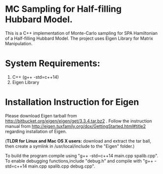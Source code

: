 # MC Sampling for Half-filling Hubbard Model.
This is a C++ implementation of Monte-Carlo sampling for SPA Hamiltonian of a Half-filling Hubbard Model. The project uses Eigen Library for Matrix Manipulation.


# System Requirements:
 1. C++ (g++ -std=c++14)
 2. Eigen Library


# Installation Instruction for Eigen
Please download Eigen tarball from http://bitbucket.org/eigen/eigen/get/3.3.4.tar.bz2 . Follow the instruction manual from http://eigen.tuxfamily.org/dox/GettingStarted.html#title2 regarding installation of Eigen.


(**TLDR for Linux and Mac OS X users:** download and extract the tar ball, then create a symlink in /usr/local/include to the "Eigen" folder.)

To build the program compile using "g++ -std=c++14 main.cpp spalib.cpp".
To enable debugging functions,include "debug.h" and compile with "g++ -std=c++14 main.cpp spalib.cpp debug.cpp".
